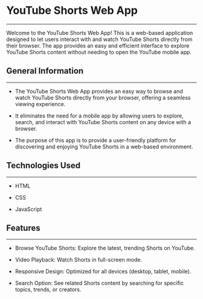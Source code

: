 <h1>YouTube Shorts Web App</h1>
<hr><p>Welcome to the YouTube Shorts Web App! This is a web-based application designed to let users interact with and watch YouTube Shorts directly from their browser. The app provides an easy and efficient interface to explore YouTube Shorts content without needing to open the YouTube mobile app.</p><h2>General Information</h2>
<hr><ul>
<li>The YouTube Shorts Web App provides an easy way to browse and watch YouTube Shorts directly from your browser, offering a seamless viewing experience.</li>
</ul><ul>
<li>It eliminates the need for a mobile app by allowing users to explore, search, and interact with YouTube Shorts content on any device with a browser.</li>
</ul><ul>
<li>The purpose of this app is to provide a user-friendly platform for discovering and enjoying YouTube Shorts in a web-based environment.</li>
</ul><h2>Technologies Used</h2>
<hr><ul>
<li>HTML</li>
</ul><ul>
<li>CSS</li>
</ul><ul>
<li>JavaScript</li>
</ul><h2>Features</h2>
<hr><ul>
<li>Browse YouTube Shorts: Explore the latest, trending Shorts on YouTube.</li>
</ul><ul>
<li>Video Playback: Watch Shorts in full-screen mode.</li>
</ul><ul>
<li>Responsive Design: Optimized for all devices (desktop, tablet, mobile).</li>
</ul><ul>
<li>Search Option: See related Shorts content by searching for specific topics, trends, or creators.</li>
</ul>
